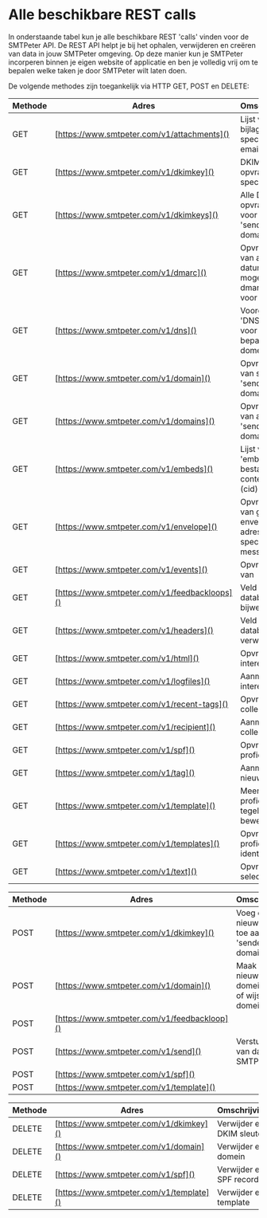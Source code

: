 # Alle beschikbare REST calls

In onderstaande tabel kun je alle beschikbare REST 'calls' vinden voor de 
SMTPeter API. De REST API helpt je bij het ophalen, verwijderen en creëren 
van data in jouw SMTPeter omgeving. Op deze manier kun je SMTPeter incorperen
binnen je eigen website of applicatie en ben je volledig vrij om te bepalen
welke taken je door SMTPeter wilt laten doen. 

De volgende methodes zijn toegankelijk via HTTP GET, POST en DELETE:

| Methode        | Adres                                                                                                    | Omschrijving                                                    |
|--------------- |----------------------------------------------------------------------------------------------------------|---------------------------------------------------------------- |
| GET            | [https://www.smtpeter.com/v1/attachments]()                                                              | Lijst van alle bijlages voor specifieke email                   |
| GET            | [https://www.smtpeter.com/v1/dkimkey]()                                                                  | DKIM opvragen met specifiek ID                                  |
| GET            | [https://www.smtpeter.com/v1/dkimkeys]()                                                                 | Alle DKIM opvragen voor een 'sender domain'                     |
| GET            | [https://www.smtpeter.com/v1/dmarc]()                                                                    | Opvragen van alle datums waar mogelijk een dmarc raport voor is |
| GET            | [https://www.smtpeter.com/v1/dns]()                                                                      | Voorgestelde 'DNS record' voor een bepaald domein               |
| GET            | [https://www.smtpeter.com/v1/domain]()                                                                   | Opvragen van specifiek 'sender domain'                          |
| GET            | [https://www.smtpeter.com/v1/domains]()                                                                  | Opvragen van alle 'sender domains'                              |
| GET            | [https://www.smtpeter.com/v1/embeds]()                                                                   | Lijst van alle 'embedded' bestanden + content id (cid)          |
| GET            | [https://www.smtpeter.com/v1/envelope]()                                                                 | Opvragen van gebruikte envelope adres voor specifiek message id |
| GET            | [https://www.smtpeter.com/v1/events]()                                                                   | Opvragen van                                      |
| GET            | [https://www.smtpeter.com/v1/feedbackloops]()                                                            | Veld uit database bijwerken                       |
| GET            | [https://www.smtpeter.com/v1/headers]()                                                                  | Veld uit database verwijderen                     |
| GET            | [https://www.smtpeter.com/v1/html]()                                                                     | Opvragen interesses                               |
| GET            | [https://www.smtpeter.com/v1/logfiles]()                                                                 | Aanmaken interesse                                |
| GET            | [https://www.smtpeter.com/v1/recent-tags]()                                                              | Opvragen collecties                               |
| GET            | [https://www.smtpeter.com/v1/recipient]()                                                                | Aanmaken collectie                                |
| GET            | [https://www.smtpeter.com/v1/spf]()                                                                      | Opvragen profielen                                |
| GET            | [https://www.smtpeter.com/v1/tag]()                                                                      | Aanmaken nieuw profiel                            |
| GET            | [https://www.smtpeter.com/v1/template]()                                                                 | Meerdere profielen tegelijk bewerken              |
| GET            | [https://www.smtpeter.com/v1/templates]()                                                                | Opvragen profiel identifiers                      |
| GET            | [https://www.smtpeter.com/v1/text]()                                                                     | Opvragen selecties                                |


| Methode        | Adres                                                                                                    | Omschrijving                                                    |
|--------------- |----------------------------------------------------------------------------------------------------------|---------------------------------------------------------------- |
| POST           | [https://www.smtpeter.com/v1/dkimkey]()                                                                  | Voeg een nieuwe DKIM toe aan het 'sender domain'                |
| POST           | [https://www.smtpeter.com/v1/domain]()                                                                   | Maak een nieuw domein aan of wijs een domein toe                |
| POST           | [https://www.smtpeter.com/v1/feedbackloop]()                                                             |                |
| POST           | [https://www.smtpeter.com/v1/send]()                                                                     | Versturen van data naar SMTP |
| POST           | [https://www.smtpeter.com/v1/spf]()                                                                      |               |
| POST           | [https://www.smtpeter.com/v1/template]()                                                                 |                        |



| Methode        | Adres                                                                                                    | Omschrijving                                                    |
|--------------- |----------------------------------------------------------------------------------------------------------|---------------------------------------------------------------- |
| DELETE         | [https://www.smtpeter.com/v1/dkimkey]()                                                                  | Verwijder een DKIM sleutel                                      |
| DELETE         | [https://www.smtpeter.com/v1/domain]()                                                                   | Verwijder een domein                                            | 
| DELETE         | [https://www.smtpeter.com/v1/spf]()                                                                      | Verwijder een SPF record                                        |
| DELETE         | [https://www.smtpeter.com/v1/template]()                                                                 | Verwijder een template                                          |
